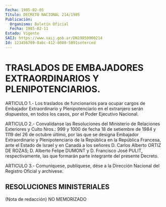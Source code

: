 ```yaml
---
Fecha: 1985-02-05
Título: DECRETO NACIONAL 214/1985
Publicación:
  Organismo: Boletín Oficial
  Fecha: 1985-02-11
Estado: Vigente
SAIJ: https://www.saij.gob.ar/DN19850000214
Id: 123456789-0abc-412-0000-5891soterced
---
```

# TRASLADOS DE EMBAJADORES EXTRAORDINARIOS Y PLENIPOTENCIARIOS.

<a id="1"></a>
ARTICULO  1.-  Los  traslados de funcionarios para ocupar cargos de Embajador Extraordinario  y Plenipotenciario en el extranjero serán dispuestos, en todos los casos,  por  el  Poder Ejecutivo Nacional.

<a id="2"></a>
ARTICULO  2.-  Convalídanse  las  Resoluciones  del  Ministerio  de Relaciones  Exteriores  y  Culto  Nros.:  999 y 1000 de fecha 18 de setiembre de 1984 y 1119 del 26 de octubre  último,  por las que se designa    Embajador  Extraordinario  y  Plenipotenciario  de    la República en  la  República Francesa, ante el Estado de Israel y en Canadá a los señores  D.  Carlos Alberto ORTIZ DE ROZAS; D. Alberto Felipe DUMONT y D. Francisco  José  PULIT, respectivamente, las que formarán parte integrante del presente Decreto.

<a id="3"></a>
ARTICULO  3.- Comuníquese, publíquese, dése a la Dirección Nacional del Registro Oficial y archívese.

## RESOLUCIONES MINISTERIALES

<a id="1"></a>
(Nota de redacción) NO MEMORIZADO